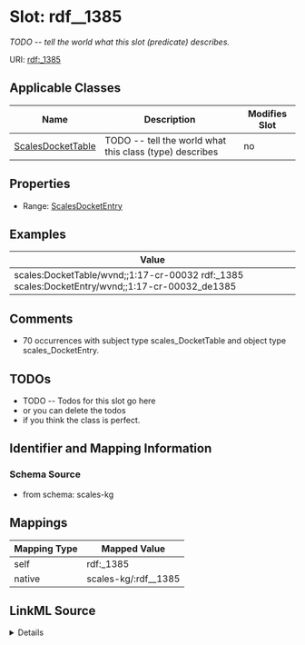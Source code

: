 

# Slot: rdf__1385


_TODO -- tell the world what this slot (predicate) describes._





URI: [rdf:_1385](http://www.w3.org/1999/02/22-rdf-syntax-ns#_1385)



<!-- no inheritance hierarchy -->





## Applicable Classes

| Name | Description | Modifies Slot |
| --- | --- | --- |
| [ScalesDocketTable](../classes/ScalesDocketTable.md) | TODO -- tell the world what this class (type) describes |  no  |







## Properties

* Range: [ScalesDocketEntry](../classes/ScalesDocketEntry.md)






## Examples

| Value |
| --- |
| scales:DocketTable/wvnd;;1:17-cr-00032 rdf:_1385 scales:DocketEntry/wvnd;;1:17-cr-00032_de1385 |

## Comments

* 70 occurrences with subject type scales_DocketTable and object type scales_DocketEntry.

## TODOs

* TODO -- Todos for this slot go here
* or you can delete the todos
* if you think the class is perfect.

## Identifier and Mapping Information







### Schema Source


* from schema: scales-kg




## Mappings

| Mapping Type | Mapped Value |
| ---  | ---  |
| self | rdf:_1385 |
| native | scales-kg/:rdf__1385 |




## LinkML Source

<details>
```yaml
name: rdf__1385
description: TODO -- tell the world what this slot (predicate) describes.
todos:
- TODO -- Todos for this slot go here
- or you can delete the todos
- if you think the class is perfect.
comments:
- 70 occurrences with subject type scales_DocketTable and object type scales_DocketEntry.
examples:
- value: scales:DocketTable/wvnd;;1:17-cr-00032 rdf:_1385 scales:DocketEntry/wvnd;;1:17-cr-00032_de1385
from_schema: scales-kg
rank: 1000
slot_uri: rdf:_1385
alias: rdf__1385
domain_of:
- scales_DocketTable
range: scales_DocketEntry

```
</details>